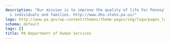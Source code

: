 ```yaml
---
description: "Our mission is to improve the quality of life for Pennsylvania\u2019\
  s individuals and families. http://www.dhs.state.pa.us/"
logo: http://www.pa.gov/wp-content/themes/theme-pagov/img/logo/pagov_logo.png
schema: default
tags: []
title: PA Department of Human Services
---
```

